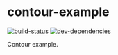 # contour-example

[![build-status][build-status-badge]][build-status-href]
[![dev-dependencies][dev-dependencies-badge]][dev-dependencies-href]


Contour example.


[build-status-badge]: https://img.shields.io/travis/scott113341/contour-example.svg?style=flat-square
[build-status-href]: https://travis-ci.org/scott113341/contour-example

[dev-dependencies-badge]: https://img.shields.io/david/dev/scott113341/contour-example.svg?style=flat-square
[dev-dependencies-href]: https://david-dm.org/scott113341/contour-example#info=devDependencies
